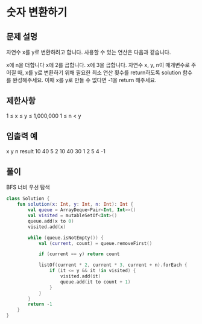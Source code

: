 # 숫자 변환하기

## 문제 설명
자연수 x를 y로 변환하려고 합니다. 사용할 수 있는 연산은 다음과 같습니다.

x에 n을 더합니다
x에 2를 곱합니다.
x에 3을 곱합니다.
자연수 x, y, n이 매개변수로 주어질 때, x를 y로 변환하기 위해 필요한 최소 연산 횟수를 return하도록 solution 함수를 완성해주세요. 이때 x를 y로 만들 수 없다면 -1을 return 해주세요.

## 제한사항
1 ≤ x ≤ y ≤ 1,000,000
1 ≤ n < y
## 입출력 예
x	y	n	result
10	40	5	2
10	40	30	1
2	5	4	-1

## 풀이 

BFS 너비 우선 탐색

```kotlin
class Solution {
    fun solution(x: Int, y: Int, n: Int): Int {
        val queue = ArrayDeque<Pair<Int, Int>>()
        val visited = mutableSetOf<Int>()
        queue.add(x to 0)
        visited.add(x)

        while (queue.isNotEmpty()) {
            val (current, count) = queue.removeFirst()

            if (current == y) return count

            listOf(current * 2, current * 3, current + n).forEach {
                if (it <= y && it !in visited) {
                    visited.add(it)
                    queue.add(it to count + 1)
                }
            }
        }
        return -1
    }
}
```